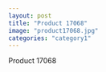 ```yaml
---
layout: post
title: "Product 17068"
image: "product17068.jpg"
categories: "category1"
---
```

Product 17068
